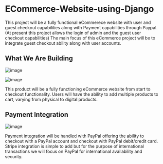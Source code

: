 # ECommerce-Website-using-Django
This project will be a fully functional eCommerece website with user and guest checkout capabilities along with Payment capabilities through Paypal. 
(At present this project allows the login of admin and the guest user checkout capabilities)
The main focus of this eCommerce project will be to integrate guest checkout ability along with user accounts.

## What We Are Building
![image](https://user-images.githubusercontent.com/82909875/179302729-e34cdccd-f6d7-4b66-b4e1-f838f10b8ce1.png)

![image](https://user-images.githubusercontent.com/82909875/179303376-73e2018c-f7b0-4976-b590-abff12605e00.png)


This product will be a fully functioning eCommerce website from start to checkout functionality. Users will have the ability to add multiple products to cart, varying from physical to digital products.

## Payment Integration
![image](https://user-images.githubusercontent.com/82909875/179302986-03881d5b-cf88-43b0-9242-39d1feac525f.png)

Payment integration will be handled with PayPal offering the ability to checkout with a PayPal account and checkout with PayPal debit/credit card. Stripe integration is simple to add but for the purpose of international transactions we will focus on PayPal for international availability and security.
